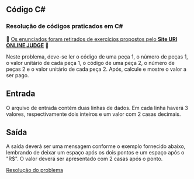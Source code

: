 ## 								Código C#

 ### Resolução de códigos praticados em C#

:rotating_light: [Os enunciados foram retirados de exercícios propostos pelo **Site URI ONLINE JUDGE**](https://www.urionlinejudge.com.br/judge/pt/problems/index/1) :rotating_light:

Neste problema, deve-se ler o código de uma peça 1, o número de peças 1, o valor unitário de cada peça 1, o código de uma peça 2, o número de peças 2 e o valor unitário de cada peça 2. Após, calcule e mostre o valor a ser pago.

## Entrada

O arquivo de entrada contém duas linhas de dados. Em cada linha haverá 3 valores, respectivamente dois inteiros e um valor com 2 casas decimais.

## Saída

A saída deverá ser uma mensagem conforme o exemplo fornecido abaixo, lembrando de deixar um espaço após os dois pontos e um espaço após o "R$". O valor deverá ser apresentado com 2 casas após o ponto.

[Resolução do problema](https://github.com/pliniopereira10/resolucao-desafios-C_Sharp/blob/main/1.EstruturaSequencial/CalculoSimples/Program.cs) 

